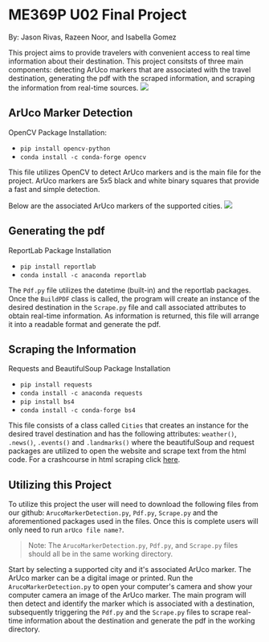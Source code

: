 # ME369P U02 Final Project
By: Jason Rivas, Razeen Noor, and Isabella Gomez

This project aims to provide travelers with convenient access to real time information about their destination. This project consitsts of three main components: detecting ArUco markers that are associated with the travel destination, generating the pdf with the scraped information, and scraping the information from real-time sources. 
![](https://github.com/RazeenNoor/ME369P_U02_LightningTalk/blob/2dbd3e1347439c818766b9efcd29dbfc10fc3973/Images/Program%20Architecture.png)


## ArUco Marker Detection 
OpenCV Package Installation:
* `pip install opencv-python`
* `conda install -c conda-forge opencv`
  
This file utilizes OpenCV to detect ArUco markers and is the main file for the project. ArUco markers are 5x5 black and white binary squares that provide a fast and simple detection. 

Below are the associated ArUco markers of the supported cities.
![](https://github.com/RazeenNoor/ME369P_U02_LightningTalk/blob/f0d2379ab93900487e0a105cc1b1c3166f3b4523/Images/ArUco%20Markers.png)


## Generating the pdf
ReportLab Package Installation
* `pip install reportlab`
* `conda install -c anaconda reportlab`

The `Pdf.py` file utilizes the datetime (built-in) and the reportlab packages. Once the `BuildPDF` class is called, the program will create an instance of the desired destination in the `Scrape.py` file and call associated attributes to obtain real-time information. As information is returned, this file will arrange it into a readable format and generate the pdf.

## Scraping the Information
Requests and BeautifulSoup Package Installation
* `pip install requests`
* `conda install -c anaconda requests`
* `pip install bs4`
* `conda install -c conda-forge bs4`

This file consists of a class called `Cities` that creates an instance for the desired travel destination and has the following attributes: `weather()`, `.news()`, `.events()` and `.landmarks()` where the beautifulSoup and request packages are utilized to open the website and scrape text from the html code. For a crashcourse in html scraping click [here](https://scrapeops.io/python-web-scraping-playbook/python-beautifulsoup-find/).

## Utilizing this Project
To utilize this project the user will need to download the following files from our github: `ArucoMarkerDetection.py`, `Pdf.py`, `Scrape.py` and the aforementioned packages used in the files. Once this is complete users will only need to run `arUco file name?`.

> Note:  The `ArucoMarkerDetection.py`, `Pdf.py`, and `Scrape.py` files should all be in the same working directory. 

Start by selecting a supported city and it's associated ArUco marker. The ArUco marker can be a digital image or printed. Run the `ArucoMarkerDetection.py` to open your computer's camera and show your computer camera an image of the ArUco marker. The main program will then detect and identify the marker which is associated with a destination, subsequently triggering the `Pdf.py` and the `Scrape.py` files to scrape real-time information about the destination and generate the pdf in the working directory. 


  
